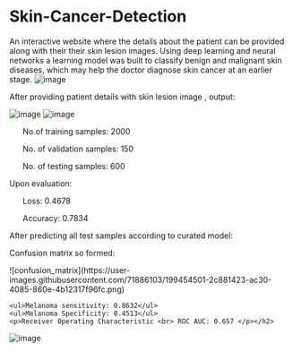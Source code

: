 # Skin-Cancer-Detection
An interactive website where the details about the patient can be provided along with their their skin lesion images. 
Using deep learning and neural networks a learning model was built to classify benign and malignant skin diseases, which may help the doctor diagnose skin cancer at an earlier stage.
![image](https://user-images.githubusercontent.com/71886103/199205919-93f40acc-1d3d-4f45-8fb1-1a357c2e3504.png)

After providing patient details with skin lesion image , output:

![image](https://user-images.githubusercontent.com/71886103/199287434-58cf90b7-ed61-4659-b955-ea323bb3912e.png)
![image](https://user-images.githubusercontent.com/71886103/199280684-5c93a124-9a26-401b-bb07-409bd5664f89.png)

<ul>No.of training samples: 2000</ul>
        <ul>No. of validation samples: 150</ul>
        <ul>No. of testing samples: 600</ul>
        Upon evaluation:
        <ul>Loss: 0.4678</ul>
        <ul>Accuracy: 0.7834</ul>
        After predicting all test samples according to curated model:</p>
    <p>Confusion matrix so formed:</p>
![confusion_matrix](https://user-images.githubusercontent.com/71886103/199454501-2c881423-ac30-4085-860e-4b12317f96fc.png)

    <ul>Melanoma sensitivity: 0.8632</ul>
    <ul>Melanoma Specificity: 0.4513</ul>
    <p>Receiver Operating Characteristic <br> ROC AUC: 0.657 </p></h2>
![image](https://user-images.githubusercontent.com/71886103/199452728-c58031cf-d161-44d7-a588-f816179917fa.png)

